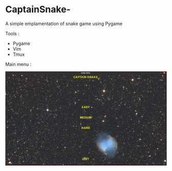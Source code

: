 # CaptainSnake-
A simple emplamentation of snake game using Pygame 

Tools :
* Pygame 
* Vim 
* Tmux 

Main menu :


![](hotz.png)


